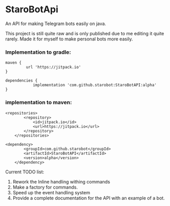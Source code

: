 # StaroBotApi
 An API for making Telegram bots easily on java.

 This project is still quite raw and is only published due to me editing it quite rarely. Made it for myself to make personal bots more easily. 

 ### Implementation to gradle:
```
maven {
         url 'https://jitpack.io'
}

dependencies {
	        implementation 'com.github.starobot:StaroBotAPI:alpha'
}
```
### implementation to maven:
```
<repositories>
		<repository>
		    <id>jitpack.io</id>
		    <url>https://jitpack.io</url>
		</repository>
	</repositories>

<dependency>
	    <groupId>com.github.starobot</groupId>
	    <artifactId>StaroBotAPI</artifactId>
	    <version>alpha</version>
	</dependency>
```

Current TODO list:
1. Rework the Inline handling withing commands
2. Make a factory for commands.
3. Speed up the event handling system
4. Provide a complete documentation for the API with an example of a bot.
